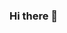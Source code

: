 ### Hi there 👋

<!--
**JHLinMaine/JHLinMaine** is a ✨ _special_ ✨ repository because its `README.md` (this file) appears on your GitHub profile.

Here are some ideas to get you started:

- 🔭 I’m currently working on the data scientist track in CodeAcademy

- 🌱 I’m currently learning SQL, Python, reading/writing JSON and CSV files, Jupyter IDE
- 👯 I’m looking to collaborate on Medical Insurance Project (critique my code!!)
- 🤔 I’m looking for help with more efficient ways to write code
- 💬 Ask me about 
- 📫 How to reach me: jhlawlis@gmail.com
- 😄 Pronouns: she/her
- ⚡ Fun fact: ...
-->
